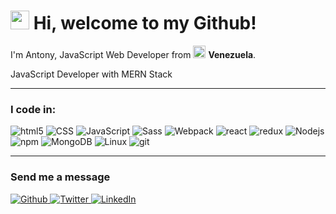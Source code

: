 <h1><img src="https://user-images.githubusercontent.com/42378118/110234147-e3259600-7f4e-11eb-95be-0c4047144dea.gif" width="30"/> Hi, welcome to my Github! </h1>


<p>I'm Antony, JavaScript Web Developer from <img src="https://cdn.countryflags.com/thumbs/venezuela/flag-3d-500.png" width="20"/> <b>Venezuela</b>.
  
<p>JavaScript Developer with MERN Stack</p>

<hr>

<h3>I code in:</h3>
<p>
<img alt="html5" src="https://img.shields.io/badge/-HTML5-E34F26?style=flat-square&logo=html5&logoColor=white" />
<img alt="CSS" src="https://img.shields.io/badge/-CSS-1572B6?style=flat-square&logo=CSS3&logoColor=white" />
<img alt="JavaScript" src="https://img.shields.io/badge/-JS-F7DF1E?style=flat-square&logo=javascript&logoColor=black" />
<img alt="Sass" src="https://img.shields.io/badge/-Sass-CC6699?style=flat-square&logo=sass&logoColor=white" />
<img alt="Webpack" src="https://img.shields.io/badge/-Webpack-8DD6F9?style=flat-square&logo=webpack&logoColor=white" /> 
<img alt="react" src="https://img.shields.io/badge/-React-61DAFB?style=flat-square&logo=react&logoColor=white" />
<img alt="redux" src="https://img.shields.io/badge/-Redux-764ABC?style=flat-square&logo=redux&logoColor=white" />
<img alt="Nodejs" src="https://img.shields.io/badge/-Nodejs-43853d?style=flat-square&logo=Node.js&logoColor=white" />
<img alt="npm" src="https://img.shields.io/badge/-NPM-CB3837?style=flat-square&logo=npm&logoColor=white" />
<img alt="MongoDB" src="https://img.shields.io/badge/-MongoDB-13aa52?style=flat-square&logo=mongodb&logoColor=white" />
<img alt="Linux" src="https://img.shields.io/badge/-Linux-FCC624?style=flat-square&logo=linux&logoColor=white" />  
<img alt="git" src="https://img.shields.io/badge/-Git-F05032?style=flat-square&logo=git&logoColor=white" />
</p>
<hr>
<h3>Send me a message</h3>
<p>
<a href="https://github.com/ajcrauseo" target="_blank">
<img alt="Github" src="https://img.shields.io/badge/GitHub-%2312100E.svg?&style=for-the-badge&logo=Github&logoColor=white" />
</a> 
<a href="https://twitter.com/ajcrauseo" target="_blank"><img alt="Twitter" src="https://img.shields.io/badge/twitter-%231DA1F2.svg?&style=for-the-badge&logo=twitter&logoColor=white" />
</a> 
<a href="https://www.linkedin.com/in/antony-cabeza" target="_blank">
<img alt="LinkedIn" src="https://img.shields.io/badge/linkedin-%230077B5.svg?&style=for-the-badge&logo=linkedin&logoColor=white" />
</a> 

</p>
